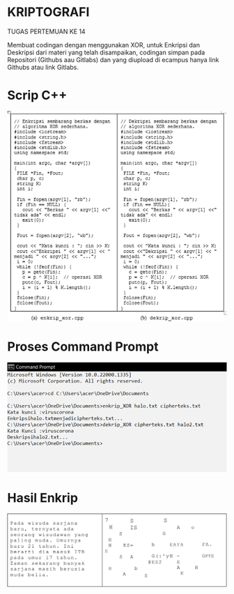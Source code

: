 # KRIPTOGRAFI

TUGAS PERTEMUAN KE 14

Membuat codingan dengan menggunakan XOR, 
untuk Enkripsi dan Deskripsi dari materi 
yang telah disampaikan, codingan simpan 
pada Repositori (Githubs aau Gitlabs) 
dan yang diupload di ecampus hanya 
link Githubs atau link Gitlabs.

# Scrip C++
<img src="scrip.png" img>

# Proses Command Prompt
<img src="proses cmd.png" img>

# Hasil Enkrip
<img src="Hasil enkrip & dekrip.png" img>
